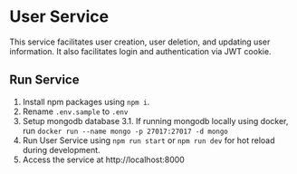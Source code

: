 # User Service

This service facilitates user creation, user deletion, and updating user information. It also facilitates login and authentication via JWT cookie.

## Run Service

1. Install npm packages using `npm i`.
2. Rename `.env.sample` to `.env`
3. Setup mongodb database
   3.1. If running mongodb locally using docker, run `docker run --name mongo -p 27017:27017 -d mongo`
4. Run User Service using `npm run start` or `npm run dev` for hot reload during development.
5. Access the service at http://localhost:8000
